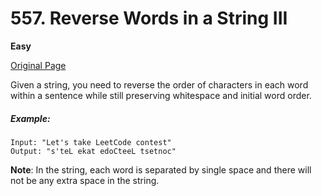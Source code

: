 # 557. Reverse Words in a String III

**Easy**

[Original Page](https://leetcode.com/problems/reverse-words-in-a-string-iii/)

Given a string, you need to reverse the order of characters in each word within a sentence while still preserving whitespace and initial word order.
##### Example:
```
Input: "Let's take LeetCode contest"
Output: "s'teL ekat edoCteeL tsetnoc"
```
**Note**: In the string, each word is separated by single space and there will not be any extra space in the string.